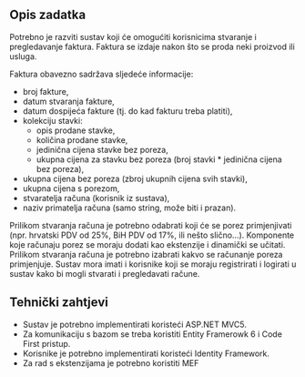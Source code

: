 ## Opis zadatka
Potrebno je razviti sustav koji će omogućiti korisnicima stvaranje i pregledavanje faktura. Faktura se izdaje
nakon što se proda neki proizvod ili usluga.

Faktura obavezno sadržava sljedeće informacije:
- broj fakture,
- datum stvaranja fakture,
- datum dospijeća fakture (tj. do kad fakturu treba platiti),
- kolekciju stavki:
  - opis prodane stavke,
  - količina prodane stavke,
  - jedinična cijena stavke bez poreza,
  - ukupna cijena za stavku bez poreza (broj stavki * jedinična cijena bez poreza),
- ukupna cijena bez poreza (zbroj ukupnih cijena svih stavki),
- ukupna cijena s porezom,
- stvaratelja računa (korisnik iz sustava),
- naziv primatelja računa (samo string, može biti i prazan).

Prilikom stvaranja računa je potrebno odabrati koji će se porez primjenjivati (npr. hrvatski PDV od 25%, BiH
PDV od 17%, ili nešto slično…). Komponente koje računaju porez se moraju dodati kao ekstenzije i dinamički
se učitati. Prilikom stvaranja računa je potrebno izabrati kakvo se računanje poreza primjenjuje.
Sustav mora imati i korisnike koji se moraju registrirati i logirati u sustav kako bi mogli stvarati i pregledavati
račune.

## Tehnički zahtjevi
- Sustav je potrebno implementirati koristeći ASP.NET MVC5.
- Za komunikaciju s bazom se treba koristiti Entity Framerowk 6 i Code First pristup.
- Korisnike je potrebno implementirati koristeći Identity Framework.
- Za rad s ekstenzijama je potrebno koristiti MEF
